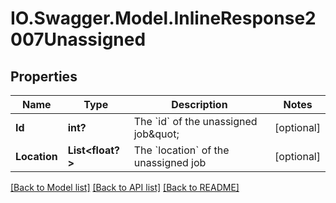 # IO.Swagger.Model.InlineResponse2007Unassigned
## Properties

Name | Type | Description | Notes
------------ | ------------- | ------------- | -------------
**Id** | **int?** | The &#x60;id&#x60; of the unassigned job\&quot; | [optional] 
**Location** | **List&lt;float?&gt;** | The &#x60;location&#x60; of the unassigned job | [optional] 

[[Back to Model list]](../README.md#documentation-for-models) [[Back to API list]](../README.md#documentation-for-api-endpoints) [[Back to README]](../README.md)

